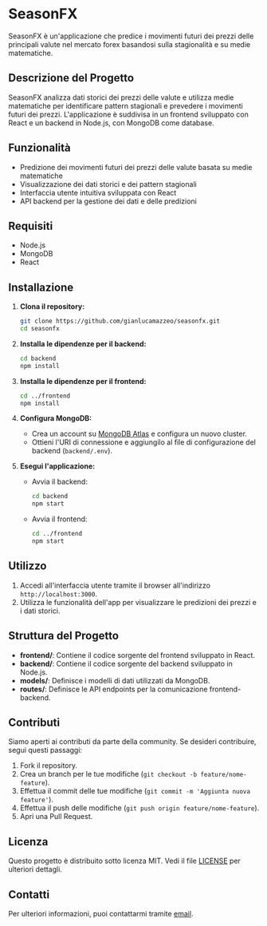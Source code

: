 # SeasonFX

SeasonFX è un'applicazione che predice i movimenti futuri dei prezzi delle principali valute nel mercato forex basandosi sulla stagionalità e su medie matematiche.

## Descrizione del Progetto

SeasonFX analizza dati storici dei prezzi delle valute e utilizza medie matematiche per identificare pattern stagionali e prevedere i movimenti futuri dei prezzi. L'applicazione è suddivisa in un frontend sviluppato con React e un backend in Node.js, con MongoDB come database.

## Funzionalità

- Predizione dei movimenti futuri dei prezzi delle valute basata su medie matematiche
- Visualizzazione dei dati storici e dei pattern stagionali
- Interfaccia utente intuitiva sviluppata con React
- API backend per la gestione dei dati e delle predizioni

## Requisiti

- Node.js
- MongoDB
- React

## Installazione

1. **Clona il repository:**
    ```bash
    git clone https://github.com/gianlucamazzeo/seasonfx.git
    cd seasonfx
    ```

2. **Installa le dipendenze per il backend:**
    ```bash
    cd backend
    npm install
    ```

3. **Installa le dipendenze per il frontend:**
    ```bash
    cd ../frontend
    npm install
    ```

4. **Configura MongoDB:**
    - Crea un account su [MongoDB Atlas](https://www.mongodb.com/cloud/atlas) e configura un nuovo cluster.
    - Ottieni l'URI di connessione e aggiungilo al file di configurazione del backend (`backend/.env`).

5. **Esegui l'applicazione:**

    - Avvia il backend:
        ```bash
        cd backend
        npm start
        ```

    - Avvia il frontend:
        ```bash
        cd ../frontend
        npm start
        ```

## Utilizzo

1. Accedi all'interfaccia utente tramite il browser all'indirizzo `http://localhost:3000`.
2. Utilizza le funzionalità dell'app per visualizzare le predizioni dei prezzi e i dati storici.

## Struttura del Progetto

- **frontend/**: Contiene il codice sorgente del frontend sviluppato in React.
- **backend/**: Contiene il codice sorgente del backend sviluppato in Node.js.
- **models/**: Definisce i modelli di dati utilizzati da MongoDB.
- **routes/**: Definisce le API endpoints per la comunicazione frontend-backend.

## Contributi

Siamo aperti ai contributi da parte della community. Se desideri contribuire, segui questi passaggi:

1. Fork il repository.
2. Crea un branch per le tue modifiche (`git checkout -b feature/nome-feature`).
3. Effettua il commit delle tue modifiche (`git commit -m 'Aggiunta nuova feature'`).
4. Effettua il push delle modifiche (`git push origin feature/nome-feature`).
5. Apri una Pull Request.

## Licenza

Questo progetto è distribuito sotto licenza MIT. Vedi il file [LICENSE](LICENSE) per ulteriori dettagli.

## Contatti

Per ulteriori informazioni, puoi contattarmi tramite [email](mailto:tuoindirizzoemail@example.com).



